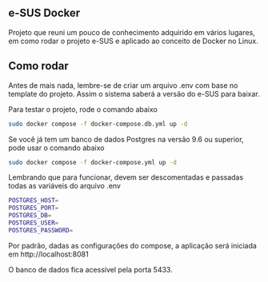 ## e-SUS Docker

Projeto que reuni um pouco de conhecimento adquirido em vários lugares, em como rodar o projeto e-SUS e aplicado ao conceito de Docker no Linux.

## Como rodar

Antes de mais nada, lembre-se de criar um arquivo .env com base no template do projeto. Assim o sistema saberá a versão do e-SUS para baixar.

Para testar o projeto, rode o comando abaixo

```bash
sudo docker compose -f docker-compose.db.yml up -d
```

Se você já tem um banco de dados Postgres na versão 9.6 ou superior, pode usar o comando abaixo

```Bash
sudo docker compose -f docker-compose.yml up -d
```
Lembrando que para funcionar, devem ser descomentadas e passadas todas as variáveis do arquivo .env

```bash
POSTGRES_HOST=
POSTGRES_PORT=
POSTGRES_DB=
POSTGRES_USER=
POSTGRES_PASSWORD=
```

Por padrão, dadas as configurações do compose, a aplicação será iniciada em http://localhost:8081

O banco de dados fica acessível pela porta 5433.
